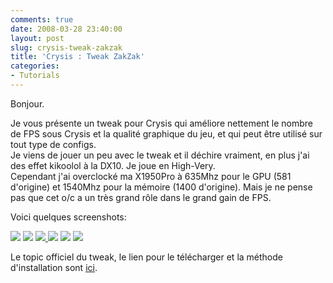```yaml
---
comments: true
date: 2008-03-28 23:40:00
layout: post
slug: crysis-tweak-zakzak
title: 'Crysis : Tweak ZakZak'
categories:
- Tutorials
---
```


Bonjour.

Je vous présente un tweak pour Crysis qui améliore nettement le nombre de FPS sous Crysis et la qualité graphique du jeu, et qui peut être utilisé sur tout type de configs.  
Je viens de jouer un peu avec le tweak et il déchire vraiment, en plus j'ai des effet kikoolol à la DX10. Je joue en High-Very.  
Cependant j'ai overclocké ma X1950Pro à 635Mhz pour le GPU (581 d'origine) et 1540Mhz pour la mémoire (1400 d'origine). Mais je ne pense pas que cet o/c a un très grand rôle dans le grand gain de FPS.

Voici quelques screenshots:

[![](http://img149.imageshack.us/img149/9725/crysis2008032822342092ym9.th.jpg)](http://img149.imageshack.us/my.php?image=crysis2008032822342092ym9.jpg) [![](http://img444.imageshack.us/img444/9540/crysis2008032822232954ts7.th.jpg)](http://img444.imageshack.us/my.php?image=crysis2008032822232954ts7.jpg)
[![](http://img410.imageshack.us/img410/5938/crysis2008032822313435kj1.th.jpg) ](http://img410.imageshack.us/my.php?image=crysis2008032822313435kj1.jpg)[![](http://img186.imageshack.us/img186/6624/crysis2008032822293378av3.th.jpg)](http://img186.imageshack.us/my.php?image=crysis2008032822293378av3.jpg)
[![](http://img101.imageshack.us/img101/9379/crysis2008032822255076ap1.th.jpg)](http://img101.imageshack.us/my.php?image=crysis2008032822255076ap1.jpg) [![](http://img254.imageshack.us/img254/8636/crysis2008032822232864md7.th.jpg)](http://img254.imageshack.us/my.php?image=crysis2008032822232864md7.jpg)


Le topic officiel du tweak, le lien pour le télécharger et la méthode d'installation sont [ici](http://www.crysis-france.com/forum/viewtopic.php?t=5421).
